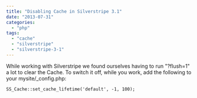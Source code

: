 ```yaml
---
title: "Disabling Cache in Silverstripe 3.1"
date: "2013-07-31"
categories: 
  - "php"
tags: 
  - "cache"
  - "silverstripe"
  - "silverstripe-3-1"
---
```


While working with Silverstripe we found ourselves having to run "?flush=1" a lot to clear the Cache. To switch it off, while you work, add the following to your mysite/\_config.php:

```
SS_Cache::set_cache_lifetime('default', -1, 100);
```
